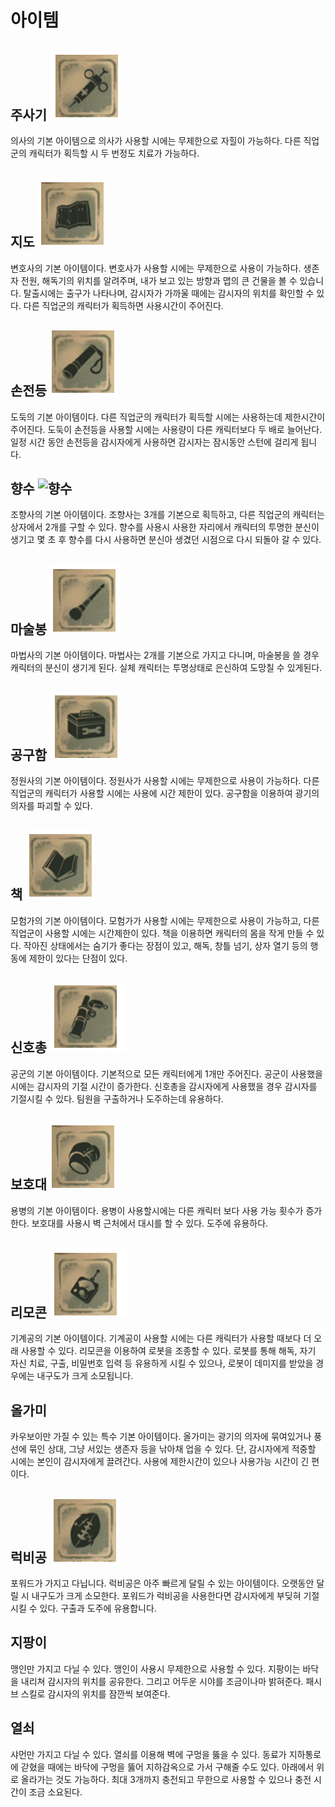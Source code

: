 # 아이템
## 주사기 ![주사기](https://github.com/straipe/2018920028-intro/blob/%EC%A0%9C5%EC%9D%B8%EA%B2%A9%EC%97%AD%EA%B8%B0%ED%9A%8D%EC%84%9C-%EC%95%84%EC%9D%B4%ED%85%9C(%EC%88%98%EC%A0%95)/%EC%A0%9C%205%EC%9D%B8%EA%B2%A9%20%EC%97%AD%EA%B8%B0%ED%9A%8D%EC%84%9C%20-%20%EC%95%84%EC%9D%B4%ED%85%9C/%EC%95%84%EC%9D%B4%ED%85%9C%20md%20%ED%8C%8C%EC%9D%BC%20%EC%9E%90%EB%A3%8C%20%EB%AA%A8%EC%9D%8C/%EC%A3%BC%EC%82%AC%EA%B8%B0.PNG)
의사의 기본 아이템으로 의사가 사용할 시에는 무제한으로 자힐이 가능하다.
다른 직업군의 캐릭터가 획득할 시 두 번정도 치료가 가능하다.
## 지도 ![지도](https://github.com/straipe/2018920028-intro/blob/%EC%A0%9C5%EC%9D%B8%EA%B2%A9%EC%97%AD%EA%B8%B0%ED%9A%8D%EC%84%9C-%EC%95%84%EC%9D%B4%ED%85%9C(%EC%88%98%EC%A0%95)/%EC%A0%9C%205%EC%9D%B8%EA%B2%A9%20%EC%97%AD%EA%B8%B0%ED%9A%8D%EC%84%9C%20-%20%EC%95%84%EC%9D%B4%ED%85%9C/%EC%95%84%EC%9D%B4%ED%85%9C%20md%20%ED%8C%8C%EC%9D%BC%20%EC%9E%90%EB%A3%8C%20%EB%AA%A8%EC%9D%8C/%EC%A7%80%EB%8F%84.PNG)
변호사의 기본 아이템이다. 변호사가 사용할 시에는 무제한으로 사용이 가능하다.
생존자 전원, 해독기의 위치를 알려주며, 내가 보고 있는 방향과 맵의 큰 건물을 볼 수 있습니다.
탈출시에는 출구가 나타나며, 감시자가 가까울 때에는 감시자의 위치를 확인할 수 있다.
다른 직업군의 캐릭터가 획득하면 사용시간이 주어진다.
## 손전등 ![손전등](https://github.com/straipe/2018920028-intro/blob/%EC%A0%9C5%EC%9D%B8%EA%B2%A9%EC%97%AD%EA%B8%B0%ED%9A%8D%EC%84%9C-%EC%95%84%EC%9D%B4%ED%85%9C(%EC%88%98%EC%A0%95)/%EC%A0%9C%205%EC%9D%B8%EA%B2%A9%20%EC%97%AD%EA%B8%B0%ED%9A%8D%EC%84%9C%20-%20%EC%95%84%EC%9D%B4%ED%85%9C/%EC%95%84%EC%9D%B4%ED%85%9C%20md%20%ED%8C%8C%EC%9D%BC%20%EC%9E%90%EB%A3%8C%20%EB%AA%A8%EC%9D%8C/%EC%86%90%EC%A0%84%EB%93%B1.PNG)
도둑의 기본 아이템이다. 다른 직업군의 캐릭터가 획득할 시에는 사용하는데 제한시간이 주어진다. 도둑이 손전등을 사용할 시에는 사용량이 다른 캐릭터보다 두 배로 늘어난다.
일정 시간 동안 손전등을 감시자에게 사용하면 감시자는 잠시동안 스턴에 걸리게 됩니다.
## 향수 ![향수]()
조향사의 기본 아이템이다.
조향사는 3개를 기본으로 획득하고, 다른 직업군의 캐릭터는 상자에서 2개를 구할 수 있다.
향수를 사용시 사용한 자리에서 캐릭터의 투명한 분신이 생기고 몇 초 후 향수를 다시 사용하면 분신아 생겼던 시점으로 다시 되돌아 갈 수 있다.
## 마술봉 ![마술봉](https://github.com/straipe/2018920028-intro/blob/%EC%A0%9C5%EC%9D%B8%EA%B2%A9%EC%97%AD%EA%B8%B0%ED%9A%8D%EC%84%9C-%EC%95%84%EC%9D%B4%ED%85%9C(%EC%88%98%EC%A0%95)/%EC%A0%9C%205%EC%9D%B8%EA%B2%A9%20%EC%97%AD%EA%B8%B0%ED%9A%8D%EC%84%9C%20-%20%EC%95%84%EC%9D%B4%ED%85%9C/%EC%95%84%EC%9D%B4%ED%85%9C%20md%20%ED%8C%8C%EC%9D%BC%20%EC%9E%90%EB%A3%8C%20%EB%AA%A8%EC%9D%8C/%EB%A7%88%EC%88%A0%EB%B4%89.PNG)
마법사의 기본 아이템이다.
마법사는 2개를 기본으로 가지고 다니며, 마술봉을 쓸 경우 캐릭터의 분신이 생기게 된다.
실체 캐릭터는 투명상태로 은신하여 도망칠 수 있게된다.
## 공구함 ![공구함](https://github.com/straipe/2018920028-intro/blob/%EC%A0%9C5%EC%9D%B8%EA%B2%A9%EC%97%AD%EA%B8%B0%ED%9A%8D%EC%84%9C-%EC%95%84%EC%9D%B4%ED%85%9C(%EC%88%98%EC%A0%95)/%EC%A0%9C%205%EC%9D%B8%EA%B2%A9%20%EC%97%AD%EA%B8%B0%ED%9A%8D%EC%84%9C%20-%20%EC%95%84%EC%9D%B4%ED%85%9C/%EC%95%84%EC%9D%B4%ED%85%9C%20md%20%ED%8C%8C%EC%9D%BC%20%EC%9E%90%EB%A3%8C%20%EB%AA%A8%EC%9D%8C/%EA%B3%B5%EA%B5%AC%ED%95%A8.PNG)
정원사의 기본 아이템이다. 정원사가 사용할 시에는 무제한으로 사용이 가능하다. 다른 직업군의 캐릭터가 사용할 시에는 사용에 시간 제한이 있다.
공구함을 이용하여 광기의 의자를 파괴할 수 있다.
## 책 ![책](https://github.com/straipe/2018920028-intro/blob/%EC%A0%9C5%EC%9D%B8%EA%B2%A9%EC%97%AD%EA%B8%B0%ED%9A%8D%EC%84%9C-%EC%95%84%EC%9D%B4%ED%85%9C(%EC%88%98%EC%A0%95)/%EC%A0%9C%205%EC%9D%B8%EA%B2%A9%20%EC%97%AD%EA%B8%B0%ED%9A%8D%EC%84%9C%20-%20%EC%95%84%EC%9D%B4%ED%85%9C/%EC%95%84%EC%9D%B4%ED%85%9C%20md%20%ED%8C%8C%EC%9D%BC%20%EC%9E%90%EB%A3%8C%20%EB%AA%A8%EC%9D%8C/%EC%B1%85.PNG)
모험가의 기본 아이템이다. 모험가가 사용할 시에는 무제한으로 사용이 가능하고, 다른 직업군이 사용할 시에는 시간제한이 있다.
책을 이용하면 캐릭터의 몸을 작게 만들 수 있다. 작아진 상태에서는 숨기가 좋다는 장점이 있고, 해독, 창틀 넘기, 상자 열기 등의 행동에 제한이 있다는 단점이 있다.
## 신호총 ![신호총](https://github.com/straipe/2018920028-intro/blob/%EC%A0%9C5%EC%9D%B8%EA%B2%A9%EC%97%AD%EA%B8%B0%ED%9A%8D%EC%84%9C-%EC%95%84%EC%9D%B4%ED%85%9C(%EC%88%98%EC%A0%95)/%EC%A0%9C%205%EC%9D%B8%EA%B2%A9%20%EC%97%AD%EA%B8%B0%ED%9A%8D%EC%84%9C%20-%20%EC%95%84%EC%9D%B4%ED%85%9C/%EC%95%84%EC%9D%B4%ED%85%9C%20md%20%ED%8C%8C%EC%9D%BC%20%EC%9E%90%EB%A3%8C%20%EB%AA%A8%EC%9D%8C/%EC%8B%A0%ED%98%B8%EC%B4%9D.PNG)
공군의 기본 아이템이다. 기본적으로 모든 캐릭터에게 1개만 주어진다. 공군이 사용했을 시에는 감시자의 기절 시간이 증가한다.
신호총을 감시자에게 사용했을 경우 감시자를 기절시킬 수 있다. 팀원을 구출하거나 도주하는데 유용하다.
## 보호대 ![보호대](https://github.com/straipe/2018920028-intro/blob/%EC%A0%9C5%EC%9D%B8%EA%B2%A9%EC%97%AD%EA%B8%B0%ED%9A%8D%EC%84%9C-%EC%95%84%EC%9D%B4%ED%85%9C(%EC%88%98%EC%A0%95)/%EC%A0%9C%205%EC%9D%B8%EA%B2%A9%20%EC%97%AD%EA%B8%B0%ED%9A%8D%EC%84%9C%20-%20%EC%95%84%EC%9D%B4%ED%85%9C/%EC%95%84%EC%9D%B4%ED%85%9C%20md%20%ED%8C%8C%EC%9D%BC%20%EC%9E%90%EB%A3%8C%20%EB%AA%A8%EC%9D%8C/%EB%B3%B4%ED%98%B8%EB%8C%80.PNG)
용병의 기본 아이템이다. 용병이 사용할시에는 다른 캐릭터 보다 사용 가능 횟수가 증가한다.
보호대를 사용시 벽 근처에서 대시를 할 수 있다. 도주에 유용하다.
## 리모콘 ![리모콘](https://github.com/straipe/2018920028-intro/blob/%EC%A0%9C5%EC%9D%B8%EA%B2%A9%EC%97%AD%EA%B8%B0%ED%9A%8D%EC%84%9C-%EC%95%84%EC%9D%B4%ED%85%9C(%EC%88%98%EC%A0%95)/%EC%A0%9C%205%EC%9D%B8%EA%B2%A9%20%EC%97%AD%EA%B8%B0%ED%9A%8D%EC%84%9C%20-%20%EC%95%84%EC%9D%B4%ED%85%9C/%EC%95%84%EC%9D%B4%ED%85%9C%20md%20%ED%8C%8C%EC%9D%BC%20%EC%9E%90%EB%A3%8C%20%EB%AA%A8%EC%9D%8C/%EB%A6%AC%EB%AA%A8%EC%BD%98.PNG)
기계공의 기본 아이템이다. 기계공이 사용할 시에는 다른 캐릭터가 사용할 때보다 더 오래 사용할 수 있다.
리모콘을 이용하여 로봇을 조종할 수 있다. 로봇를 통해 해독, 자기 자신 치료, 구출, 비밀번호 입력 등
유용하게 시킬 수 있으나, 로봇이 데미지를 받았을 경우에는 내구도가 크게 소모됩니다.
## 올가미
카우보이만 가질 수 있는 특수 기본 아이템이다. 올가미는 광기의 의자에 묶여있거나
풍선에 묶인 상대, 그냥 서있는 생존자 등을
낚아채 업을 수 있다.
단, 감시자에게 적중할 시에는
본인이 감시자에게 끌려간다.
사용에 제한시간이 있으나 사용가능 시간이 긴 편이다.
## 럭비공 ![럭비공](https://github.com/straipe/2018920028-intro/blob/%EC%A0%9C5%EC%9D%B8%EA%B2%A9%EC%97%AD%EA%B8%B0%ED%9A%8D%EC%84%9C-%EC%95%84%EC%9D%B4%ED%85%9C(%EC%88%98%EC%A0%95)/%EC%A0%9C%205%EC%9D%B8%EA%B2%A9%20%EC%97%AD%EA%B8%B0%ED%9A%8D%EC%84%9C%20-%20%EC%95%84%EC%9D%B4%ED%85%9C/%EC%95%84%EC%9D%B4%ED%85%9C%20md%20%ED%8C%8C%EC%9D%BC%20%EC%9E%90%EB%A3%8C%20%EB%AA%A8%EC%9D%8C/%EB%9F%AD%EB%B9%84%EA%B3%B5.PNG)
포워드가 가지고 다닙니다.
럭비공은 아주 빠르게 달릴 수 있는 아이템이다.
오랫동안 달릴 시 내구도가 크게 소모한다.
포워드가 럭비공을 사용한다면
감시자에게 부딪혀 기절시킬 수 있다.
구출과 도주에 유용합니다.
## 지팡이
맹인만 가지고 다닐 수 있다. 맹인이 사용시 무제한으로 사용할 수 있다.
지팡이는 바닥을 내리쳐 감시자의 위치를 공유한다.
그리고 어두운 시야를 조금이나마 밝혀준다.
패시브 스킬로 감시자의 위치를 잠깐씩 보여준다.
## 열쇠
샤먼만 가지고 다닐 수 있다.
열쇠를 이용해 벽에 구멍을 뚫을 수 있다.
동료가 지하통로에 갇혔을 때에는
바닥에 구멍을 뚫어
지하감옥으로 가서 구해줄 수도 있다.
아래에서 위로 올라가는 것도 가능하다.
최대 3개까지 충전되고
무한으로 사용할 수 있으나
충전 시간이 조금 소요된다.
